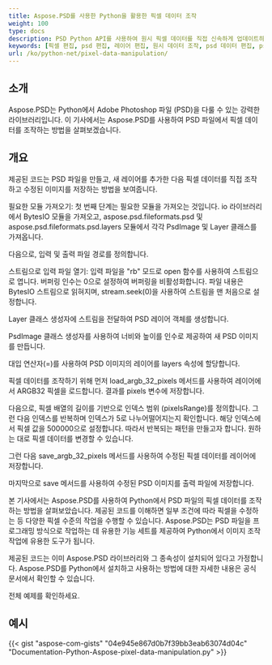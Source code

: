 ```yaml
---
title: Aspose.PSD를 사용한 Python을 활용한 픽셀 데이터 조작
weight: 100
type: docs
description: PSD Python API를 사용하여 원시 픽셀 데이터를 직접 신속하게 업데이트하는 방법의 예시
keywords: [픽셀 편집, psd 편집, 레이어 편집, 원시 데이터 조작, psd 데이터 편집, psd api, python, 코드 샘플]
url: /ko/python-net/pixel-data-manipulation/
---
```


## **소개**
Aspose.PSD는 Python에서 Adobe Photoshop 파일 (PSD)을 다룰 수 있는 강력한 라이브러리입니다. 이 기사에서는 Aspose.PSD를 사용하여 PSD 파일에서 픽셀 데이터를 조작하는 방법을 살펴보겠습니다.

## **개요**
제공된 코드는 PSD 파일을 만들고, 새 레이어를 추가한 다음 픽셀 데이터를 직접 조작하고 수정된 이미지를 저장하는 방법을 보여줍니다.

필요한 모듈 가져오기: 첫 번째 단계는 필요한 모듈을 가져오는 것입니다. io 라이브러리에서 BytesIO 모듈을 가져오고, aspose.psd.fileformats.psd 및 aspose.psd.fileformats.psd.layers 모듈에서 각각 PsdImage 및 Layer 클래스를 가져옵니다.

다음으로, 입력 및 출력 파일 경로를 정의합니다.

스트림으로 입력 파일 열기: 입력 파일을 "rb" 모드로 open 함수를 사용하여 스트림으로 엽니다. 버퍼링 인수는 0으로 설정하여 버퍼링을 비활성화합니다. 파일 내용은 BytesIO 스트림으로 읽혀지며, stream.seek(0)을 사용하여 스트림을 맨 처음으로 설정합니다.

Layer 클래스 생성자에 스트림을 전달하여 PSD 레이어 객체를 생성합니다.

PsdImage 클래스 생성자를 사용하여 너비와 높이를 인수로 제공하여 새 PSD 이미지를 만듭니다.

대입 연산자(=)를 사용하여 PSD 이미지의 레이어를 layers 속성에 할당합니다.

픽셀 데이터를 조작하기 위해 먼저 load_argb_32_pixels 메서드를 사용하여 레이어에서 ARGB32 픽셀을 로드합니다. 결과를 pixels 변수에 저장합니다.

다음으로, 픽셀 배열의 길이를 기반으로 인덱스 범위 (pixelsRange)를 정의합니다. 그런 다음 인덱스를 반복하며 인덱스가 5로 나누어떨어지는지 확인합니다. 해당 인덱스에서 픽셀 값을 500000으로 설정합니다. 따라서 반복되는 패턴을 만들고자 합니다. 원하는 대로 픽셀 데이터를 변경할 수 있습니다.

그런 다음 save_argb_32_pixels 메서드를 사용하여 수정된 픽셀 데이터를 레이어에 저장합니다.

마지막으로 save 메서드를 사용하여 수정된 PSD 이미지를 출력 파일에 저장합니다.
   
본 기사에서는 Aspose.PSD를 사용하여 Python에서 PSD 파일의 픽셀 데이터를 조작하는 방법을 살펴보았습니다. 제공된 코드를 이해하면 일부 조건에 따라 픽셀을 수정하는 등 다양한 픽셀 수준의 작업을 수행할 수 있습니다. Aspose.PSD는 PSD 파일을 프로그래밍 방식으로 작업하는 데 유용한 기능 세트를 제공하여 Python에서 이미지 조작 작업에 유용한 도구가 됩니다.

제공된 코드는 이미 Aspose.PSD 라이브러리와 그 종속성이 설치되어 있다고 가정합니다. Aspose.PSD를 Python에서 설치하고 사용하는 방법에 대한 자세한 내용은 공식 문서에서 확인할 수 있습니다.

전체 예제를 확인하세요.

## **예시**
{{< gist "aspose-com-gists" "04e945e867d0b7f39bb3eab63074d04c" "Documentation-Python-Aspose-pixel-data-manipulation.py" >}}
